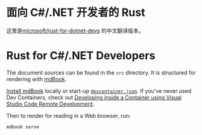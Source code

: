 # 面向 C#/.NET 开发者的 Rust
这里是[microsoft/rust-for-dotnet-devs](https://github.com/microsoft/rust-for-dotnet-devs)
的中文翻译版本。

# Rust for C#/.NET Developers

The document sources can be found in the `src` directory. It is structured for
rendering with [mdBook].

[Install mdBook] locally or start-up [`devcontainer.json`]. If you've never
used Dev Containers, check out [Developing inside a Container using Visual
Studio Code Remote Development][vscode-dc].

Then to render for reading in a Web browser, run:

    mdbook serve

  [mdBook]: https://rust-lang.github.io/mdBook/
  [Install mdBook]: https://rust-lang.github.io/mdBook/guide/installation.html
  [`devcontainer.json`]: .devcontainer/devcontainer.json
  [vscode-dc]: https://code.visualstudio.com/docs/devcontainers/containers
